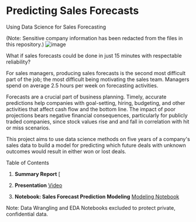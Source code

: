 # Predicting Sales Forecasts
 Using Data Science for Sales Forecasting
 
 (Note: Sensitive company information has been redacted from the files in this repository.)
![image](https://user-images.githubusercontent.com/88450425/150867746-4b052b5d-c607-41ee-b65a-f11c36a83014.png)

What if sales forecasts could be done in just 15 minutes with respectable reliability? 

For sales managers, producing sales forecasts is the second most difficult part of the job; the most difficult being motivating the sales team. Managers spend on average 2.5 hours per week on forecasting activities.

Forecasts are a crucial part of business planning. Timely, accurate predictions help companies with goal-setting, hiring, budgeting, and other activities that affect cash flow and the bottom line. The impact of poor projections bears negative financial consequences, particularly for publicly traded companies, since stock values rise and and fall in correlation with hit or miss scenarios. 

This project aims to use data science methods on five years of a company's sales data to build a model for predicting which future deals with unknown outcomes would result in either won or lost deals.

Table of Contents

1. **Summary Report** [

2. **Presentation** [Video](https://youtu.be/ymVBw_ea0u8)

3. **Notebook: Sales Forecast Prediction Modeling** [Modeling Notebook](https://github.com/SherryTxyz/Predicting-Sales-Forecasts/blob/main/Sales%20Prediction%20%20Modeling%20Even%20Sampling.ipynb)

Note: Data Wrangling and EDA Notebooks excluded to protect private, confidential data.
